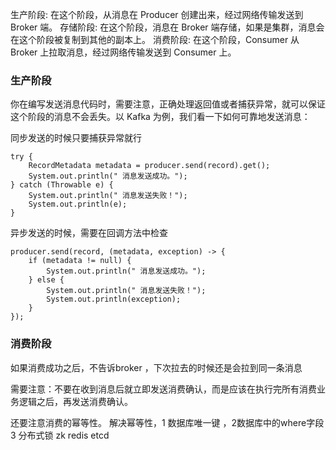 生产阶段: 在这个阶段，从消息在 Producer 创建出来，经过网络传输发送到 Broker 端。
存储阶段: 在这个阶段，消息在 Broker 端存储，如果是集群，消息会在这个阶段被复制到其他的副本上。
消费阶段: 在这个阶段，Consumer 从 Broker 上拉取消息，经过网络传输发送到 Consumer 上。

### 生产阶段
你在编写发送消息代码时，需要注意，正确处理返回值或者捕获异常，就可以保证这个阶段的消息不会丢失。以 Kafka 为例，我们看一下如何可靠地发送消息：

同步发送的时候只要捕获异常就行
```
try {
    RecordMetadata metadata = producer.send(record).get();
    System.out.println(" 消息发送成功。");
} catch (Throwable e) {
    System.out.println(" 消息发送失败！");
    System.out.println(e);
}
```

异步发送的时候，需要在回调方法中检查
```
producer.send(record, (metadata, exception) -> {
    if (metadata != null) {
        System.out.println(" 消息发送成功。");
    } else {
        System.out.println(" 消息发送失败！");
        System.out.println(exception);
    }
});
```

### 消费阶段
如果消费成功之后，不告诉broker ，下次拉去的时候还是会拉到同一条消息

需要注意：不要在收到消息后就立即发送消费确认，而是应该在执行完所有消费业务逻辑之后，再发送消费确认。

还要注意消费的幂等性。
解决幂等性，1 数据库唯一键 ，2数据库中的where字段 3 分布式锁 zk redis etcd

